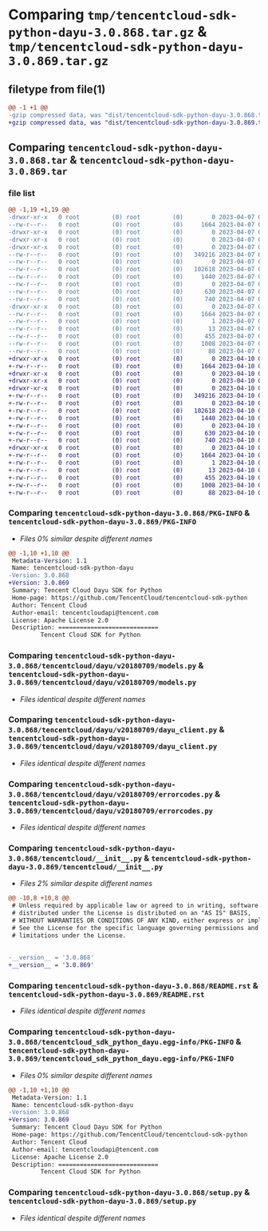 # Comparing `tmp/tencentcloud-sdk-python-dayu-3.0.868.tar.gz` & `tmp/tencentcloud-sdk-python-dayu-3.0.869.tar.gz`

## filetype from file(1)

```diff
@@ -1 +1 @@
-gzip compressed data, was "dist/tencentcloud-sdk-python-dayu-3.0.868.tar", last modified: Fri Apr  7 00:26:31 2023, max compression
+gzip compressed data, was "dist/tencentcloud-sdk-python-dayu-3.0.869.tar", last modified: Mon Apr 10 03:00:12 2023, max compression
```

## Comparing `tencentcloud-sdk-python-dayu-3.0.868.tar` & `tencentcloud-sdk-python-dayu-3.0.869.tar`

### file list

```diff
@@ -1,19 +1,19 @@
-drwxr-xr-x   0 root         (0) root         (0)        0 2023-04-07 00:26:31.000000 tencentcloud-sdk-python-dayu-3.0.868/
--rw-r--r--   0 root         (0) root         (0)     1664 2023-04-07 00:26:31.000000 tencentcloud-sdk-python-dayu-3.0.868/PKG-INFO
-drwxr-xr-x   0 root         (0) root         (0)        0 2023-04-07 00:26:31.000000 tencentcloud-sdk-python-dayu-3.0.868/tencentcloud/
-drwxr-xr-x   0 root         (0) root         (0)        0 2023-04-07 00:26:31.000000 tencentcloud-sdk-python-dayu-3.0.868/tencentcloud/dayu/
-drwxr-xr-x   0 root         (0) root         (0)        0 2023-04-07 00:26:31.000000 tencentcloud-sdk-python-dayu-3.0.868/tencentcloud/dayu/v20180709/
--rw-r--r--   0 root         (0) root         (0)   349216 2023-04-07 00:26:30.000000 tencentcloud-sdk-python-dayu-3.0.868/tencentcloud/dayu/v20180709/models.py
--rw-r--r--   0 root         (0) root         (0)        0 2023-04-07 00:26:30.000000 tencentcloud-sdk-python-dayu-3.0.868/tencentcloud/dayu/v20180709/__init__.py
--rw-r--r--   0 root         (0) root         (0)   102618 2023-04-07 00:26:30.000000 tencentcloud-sdk-python-dayu-3.0.868/tencentcloud/dayu/v20180709/dayu_client.py
--rw-r--r--   0 root         (0) root         (0)     1440 2023-04-07 00:26:30.000000 tencentcloud-sdk-python-dayu-3.0.868/tencentcloud/dayu/v20180709/errorcodes.py
--rw-r--r--   0 root         (0) root         (0)        0 2023-04-07 00:26:30.000000 tencentcloud-sdk-python-dayu-3.0.868/tencentcloud/dayu/__init__.py
--rw-r--r--   0 root         (0) root         (0)      630 2023-04-07 00:26:30.000000 tencentcloud-sdk-python-dayu-3.0.868/tencentcloud/__init__.py
--rw-r--r--   0 root         (0) root         (0)      740 2023-04-07 00:26:30.000000 tencentcloud-sdk-python-dayu-3.0.868/README.rst
-drwxr-xr-x   0 root         (0) root         (0)        0 2023-04-07 00:26:31.000000 tencentcloud-sdk-python-dayu-3.0.868/tencentcloud_sdk_python_dayu.egg-info/
--rw-r--r--   0 root         (0) root         (0)     1664 2023-04-07 00:26:31.000000 tencentcloud-sdk-python-dayu-3.0.868/tencentcloud_sdk_python_dayu.egg-info/PKG-INFO
--rw-r--r--   0 root         (0) root         (0)        1 2023-04-07 00:26:31.000000 tencentcloud-sdk-python-dayu-3.0.868/tencentcloud_sdk_python_dayu.egg-info/dependency_links.txt
--rw-r--r--   0 root         (0) root         (0)       13 2023-04-07 00:26:31.000000 tencentcloud-sdk-python-dayu-3.0.868/tencentcloud_sdk_python_dayu.egg-info/top_level.txt
--rw-r--r--   0 root         (0) root         (0)      455 2023-04-07 00:26:31.000000 tencentcloud-sdk-python-dayu-3.0.868/tencentcloud_sdk_python_dayu.egg-info/SOURCES.txt
--rw-r--r--   0 root         (0) root         (0)     1008 2023-04-07 00:26:30.000000 tencentcloud-sdk-python-dayu-3.0.868/setup.py
--rw-r--r--   0 root         (0) root         (0)       88 2023-04-07 00:26:31.000000 tencentcloud-sdk-python-dayu-3.0.868/setup.cfg
+drwxr-xr-x   0 root         (0) root         (0)        0 2023-04-10 03:00:12.000000 tencentcloud-sdk-python-dayu-3.0.869/
+-rw-r--r--   0 root         (0) root         (0)     1664 2023-04-10 03:00:12.000000 tencentcloud-sdk-python-dayu-3.0.869/PKG-INFO
+drwxr-xr-x   0 root         (0) root         (0)        0 2023-04-10 03:00:12.000000 tencentcloud-sdk-python-dayu-3.0.869/tencentcloud/
+drwxr-xr-x   0 root         (0) root         (0)        0 2023-04-10 03:00:12.000000 tencentcloud-sdk-python-dayu-3.0.869/tencentcloud/dayu/
+drwxr-xr-x   0 root         (0) root         (0)        0 2023-04-10 03:00:12.000000 tencentcloud-sdk-python-dayu-3.0.869/tencentcloud/dayu/v20180709/
+-rw-r--r--   0 root         (0) root         (0)   349216 2023-04-10 03:00:12.000000 tencentcloud-sdk-python-dayu-3.0.869/tencentcloud/dayu/v20180709/models.py
+-rw-r--r--   0 root         (0) root         (0)        0 2023-04-10 03:00:12.000000 tencentcloud-sdk-python-dayu-3.0.869/tencentcloud/dayu/v20180709/__init__.py
+-rw-r--r--   0 root         (0) root         (0)   102618 2023-04-10 03:00:12.000000 tencentcloud-sdk-python-dayu-3.0.869/tencentcloud/dayu/v20180709/dayu_client.py
+-rw-r--r--   0 root         (0) root         (0)     1440 2023-04-10 03:00:12.000000 tencentcloud-sdk-python-dayu-3.0.869/tencentcloud/dayu/v20180709/errorcodes.py
+-rw-r--r--   0 root         (0) root         (0)        0 2023-04-10 03:00:12.000000 tencentcloud-sdk-python-dayu-3.0.869/tencentcloud/dayu/__init__.py
+-rw-r--r--   0 root         (0) root         (0)      630 2023-04-10 03:00:12.000000 tencentcloud-sdk-python-dayu-3.0.869/tencentcloud/__init__.py
+-rw-r--r--   0 root         (0) root         (0)      740 2023-04-10 03:00:12.000000 tencentcloud-sdk-python-dayu-3.0.869/README.rst
+drwxr-xr-x   0 root         (0) root         (0)        0 2023-04-10 03:00:12.000000 tencentcloud-sdk-python-dayu-3.0.869/tencentcloud_sdk_python_dayu.egg-info/
+-rw-r--r--   0 root         (0) root         (0)     1664 2023-04-10 03:00:12.000000 tencentcloud-sdk-python-dayu-3.0.869/tencentcloud_sdk_python_dayu.egg-info/PKG-INFO
+-rw-r--r--   0 root         (0) root         (0)        1 2023-04-10 03:00:12.000000 tencentcloud-sdk-python-dayu-3.0.869/tencentcloud_sdk_python_dayu.egg-info/dependency_links.txt
+-rw-r--r--   0 root         (0) root         (0)       13 2023-04-10 03:00:12.000000 tencentcloud-sdk-python-dayu-3.0.869/tencentcloud_sdk_python_dayu.egg-info/top_level.txt
+-rw-r--r--   0 root         (0) root         (0)      455 2023-04-10 03:00:12.000000 tencentcloud-sdk-python-dayu-3.0.869/tencentcloud_sdk_python_dayu.egg-info/SOURCES.txt
+-rw-r--r--   0 root         (0) root         (0)     1008 2023-04-10 03:00:12.000000 tencentcloud-sdk-python-dayu-3.0.869/setup.py
+-rw-r--r--   0 root         (0) root         (0)       88 2023-04-10 03:00:12.000000 tencentcloud-sdk-python-dayu-3.0.869/setup.cfg
```

### Comparing `tencentcloud-sdk-python-dayu-3.0.868/PKG-INFO` & `tencentcloud-sdk-python-dayu-3.0.869/PKG-INFO`

 * *Files 0% similar despite different names*

```diff
@@ -1,10 +1,10 @@
 Metadata-Version: 1.1
 Name: tencentcloud-sdk-python-dayu
-Version: 3.0.868
+Version: 3.0.869
 Summary: Tencent Cloud Dayu SDK for Python
 Home-page: https://github.com/TencentCloud/tencentcloud-sdk-python
 Author: Tencent Cloud
 Author-email: tencentcloudapi@tencent.com
 License: Apache License 2.0
 Description: ============================
         Tencent Cloud SDK for Python
```

### Comparing `tencentcloud-sdk-python-dayu-3.0.868/tencentcloud/dayu/v20180709/models.py` & `tencentcloud-sdk-python-dayu-3.0.869/tencentcloud/dayu/v20180709/models.py`

 * *Files identical despite different names*

### Comparing `tencentcloud-sdk-python-dayu-3.0.868/tencentcloud/dayu/v20180709/dayu_client.py` & `tencentcloud-sdk-python-dayu-3.0.869/tencentcloud/dayu/v20180709/dayu_client.py`

 * *Files identical despite different names*

### Comparing `tencentcloud-sdk-python-dayu-3.0.868/tencentcloud/dayu/v20180709/errorcodes.py` & `tencentcloud-sdk-python-dayu-3.0.869/tencentcloud/dayu/v20180709/errorcodes.py`

 * *Files identical despite different names*

### Comparing `tencentcloud-sdk-python-dayu-3.0.868/tencentcloud/__init__.py` & `tencentcloud-sdk-python-dayu-3.0.869/tencentcloud/__init__.py`

 * *Files 2% similar despite different names*

```diff
@@ -10,8 +10,8 @@
 # Unless required by applicable law or agreed to in writing, software
 # distributed under the License is distributed on an "AS IS" BASIS,
 # WITHOUT WARRANTIES OR CONDITIONS OF ANY KIND, either express or implied.
 # See the License for the specific language governing permissions and
 # limitations under the License.
 
 
-__version__ = '3.0.868'
+__version__ = '3.0.869'
```

### Comparing `tencentcloud-sdk-python-dayu-3.0.868/README.rst` & `tencentcloud-sdk-python-dayu-3.0.869/README.rst`

 * *Files identical despite different names*

### Comparing `tencentcloud-sdk-python-dayu-3.0.868/tencentcloud_sdk_python_dayu.egg-info/PKG-INFO` & `tencentcloud-sdk-python-dayu-3.0.869/tencentcloud_sdk_python_dayu.egg-info/PKG-INFO`

 * *Files 0% similar despite different names*

```diff
@@ -1,10 +1,10 @@
 Metadata-Version: 1.1
 Name: tencentcloud-sdk-python-dayu
-Version: 3.0.868
+Version: 3.0.869
 Summary: Tencent Cloud Dayu SDK for Python
 Home-page: https://github.com/TencentCloud/tencentcloud-sdk-python
 Author: Tencent Cloud
 Author-email: tencentcloudapi@tencent.com
 License: Apache License 2.0
 Description: ============================
         Tencent Cloud SDK for Python
```

### Comparing `tencentcloud-sdk-python-dayu-3.0.868/setup.py` & `tencentcloud-sdk-python-dayu-3.0.869/setup.py`

 * *Files identical despite different names*

